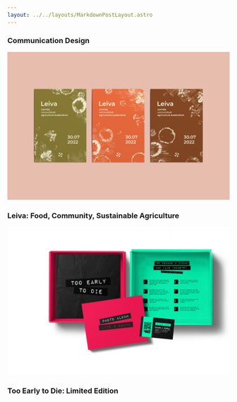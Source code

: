 ```yaml
---
layout: ../../layouts/MarkdownPostLayout.astro
---
```


<h3>Communication Design</h3>

   <div class="container">
        <img src="/public/Mockup Leiva Cartaz G.jpeg" alt="a mockup with three posters from Leiva's festival">
            <div class="caption">
  		        <h3>Leiva: Food, Community, Sustainable Agriculture</h3>
  	        </div>
  </div>

   <div class="container">
        <img src="/public/Mockup pack_musicos.png" alt="a mockup with music project, includes a vinyl, a box and more">
            <div class="caption">
  		        <h3>Too Early to Die: Limited Edition</h3>
  	        </div>
  </div>

  